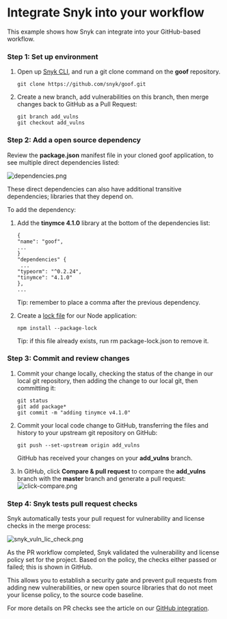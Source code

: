 # Integrate Snyk into your workflow

This example shows how Snyk can integrate into your GitHub-based workflow.

### Step 1: Set up environment

1. Open up [Snyk CLI](https://docs.snyk.io/snyk-cli), and run a git clone command on the **goof** repository.  


   ```text
   git clone https://github.com/snyk/goof.git
   ```

2. Create a new branch, add vulnerabilities on this branch, then merge changes back to GitHub as a Pull Request:  


   ```text
   git branch add_vulns
   git checkout add_vulns
   ```

### Step 2: Add a open source dependency

Review the **package.json** manifest file in your cloned goof application, to see multiple direct dependencies listed:

![dependencies.png](https://support.snyk.io/hc/article_attachments/360016512078/dependencies.png)

These direct dependencies can also have additional transitive dependencies; libraries that they depend on.

To add the dependency:

1. Add the **tinymce 4.1.0** library at the bottom of the dependencies list:  


   ```text
   {
   "name": "goof",
   ...
   }
   "dependencies" {
    ...
   "typeorm": "^0.2.24",
   "tinymce": "4.1.0"
   },
   ...
   ```

   Tip: remember to place a comma after the previous dependency.

2. Create a [lock file](https://docs.npmjs.com/files/package-lock.json) for our Node application:

   ```text
   npm install --package-lock
   ```

   Tip: if this file already exists, run rm package-lock.json to remove it.

### Step 3: Commit and review changes

1. Commit your change locally, checking the status of the change in our local git repository, then adding the change to our local git, then committing it:  


   ```text
   git status
   git add package*
   git commit -m "adding tinymce v4.1.0"
   ```

2. Commit your local code change to GitHub, transferring the files and history to your upstream git repository on GitHub:  


   ```text
   git push --set-upstream origin add_vulns
   ```

    GitHub has received your changes on your **add\_vulns** branch.

3. In GitHub, click **Compare & pull request** to compare the **add\_vulns** branch with the **master** branch and generate a pull request:  ![click-compare.png](https://support.snyk.io/hc/article_attachments/360016512098/click-compare.png)

### Step 4: Snyk tests pull request checks

Snyk automatically tests your pull request for vulnerability and license checks in the merge process:

![snyk\_vuln\_lic\_check.png](https://support.snyk.io/hc/article_attachments/360010457697/snyk_vuln_lic_check.png)

As the PR workflow completed, Snyk validated the vulnerability and license policy set for the project. Based on the policy, the checks either passed or failed; this is shown in GitHub.

This allows you to establish a security gate and prevent pull requests from adding new vulnerabilities, or new open source libraries that do not meet your license policy, to the source code baseline.

For more details on PR checks see the article on our [GitHub integration](https://support.snyk.io/hc/en-us/articles/360004032117).

